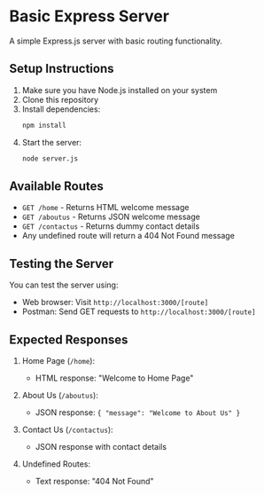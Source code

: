 # Basic Express Server

A simple Express.js server with basic routing functionality.

## Setup Instructions

1. Make sure you have Node.js installed on your system
2. Clone this repository
3. Install dependencies:
   ```bash
   npm install
   ```
4. Start the server:
   ```bash
   node server.js
   ```

## Available Routes

- `GET /home` - Returns HTML welcome message
- `GET /aboutus` - Returns JSON welcome message
- `GET /contactus` - Returns dummy contact details
- Any undefined route will return a 404 Not Found message

## Testing the Server

You can test the server using:
- Web browser: Visit `http://localhost:3000/[route]`
- Postman: Send GET requests to `http://localhost:3000/[route]`

## Expected Responses

1. Home Page (`/home`):
   - HTML response: "Welcome to Home Page"

2. About Us (`/aboutus`):
   - JSON response: `{ "message": "Welcome to About Us" }`

3. Contact Us (`/contactus`):
   - JSON response with contact details

4. Undefined Routes:
   - Text response: "404 Not Found" 